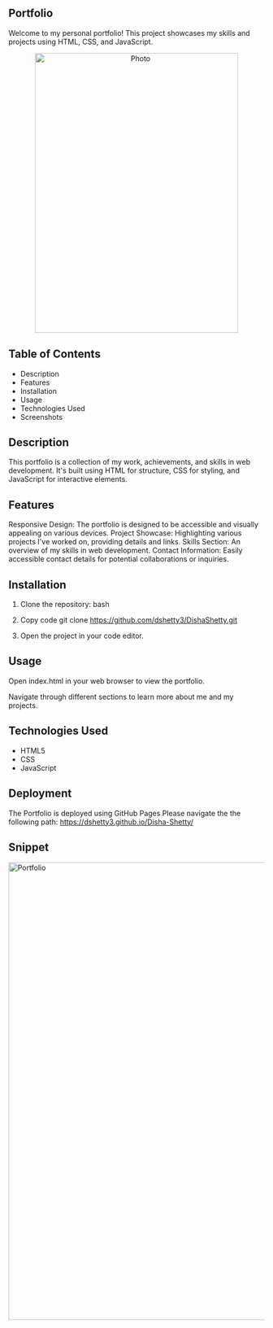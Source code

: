 ## Portfolio

Welcome to my personal portfolio! This project showcases my skills and projects using HTML, CSS, and JavaScript.

<div align="center">
  <img src="./img/Photo.jpg" alt="Photo" height="550" width="400" />
</div>

## Table of Contents

- Description
- Features
- Installation
- Usage
- Technologies Used
- Screenshots

## Description
This portfolio is a collection of my work, achievements, and skills in web development. It's built using HTML for structure, CSS for styling, and JavaScript for interactive elements.

## Features
Responsive Design: The portfolio is designed to be accessible and visually appealing on various devices.
Project Showcase: Highlighting various projects I've worked on, providing details and links.
Skills Section: An overview of my skills in web development.
Contact Information: Easily accessible contact details for potential collaborations or inquiries.


## Installation
1. Clone the repository:
bash

2. Copy code
git clone https://github.com/dshetty3/DishaShetty.git

3. Open the project in your code editor.

## Usage
Open index.html in your web browser to view the portfolio.

Navigate through different sections to learn more about me and my projects.

## Technologies Used

- HTML5
- CSS
- JavaScript

## Deployment
The Portfolio is deployed using GitHub Pages
Please navigate the the following path: https://dshetty3.github.io/Disha-Shetty/

## Snippet 

 <img src="./img/Portfolio.gif" alt="Portfolio" width="900" />
